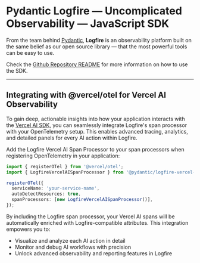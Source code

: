 # Pydantic Logfire — Uncomplicated Observability — JavaScript SDK

From the team behind [Pydantic](https://pydantic.dev/), **Logfire** is an observability platform built on the same belief as our
open source library — that the most powerful tools can be easy to use.

Check the [Github Repository README](https://github.com/pydantic/logfire-js) for more information on how to use the SDK.

---

## Integrating with @vercel/otel for Vercel AI Observability

To gain deep, actionable insights into how your application interacts with the [Vercel AI SDK](https://ai-sdk.dev/), you can seamlessly integrate Logfire's span processor with your OpenTelemetry setup. This enables advanced tracing, analytics, and detailed panels for every AI action within Logfire.

Add the Logfire Vercel AI Span Processor to your span processors when registering OpenTelemetry in your application:

```ts
import { registerOTel } from '@vercel/otel';
import { LogfireVercelAISpanProcessor } from '@pydantic/logfire-vercel-ai-span-processor';

registerOTel({
  serviceName: 'your-service-name',
  autoDetectResources: true,
  spanProcessors: [new LogfireVercelAISpanProcessor()],
});
```

By including the Logfire span processor, your Vercel AI spans will be automatically enriched with Logfire-compatible attributes. This integration empowers you to:
- Visualize and analyze each AI action in detail
- Monitor and debug AI workflows with precision
- Unlock advanced observability and reporting features in Logfire
